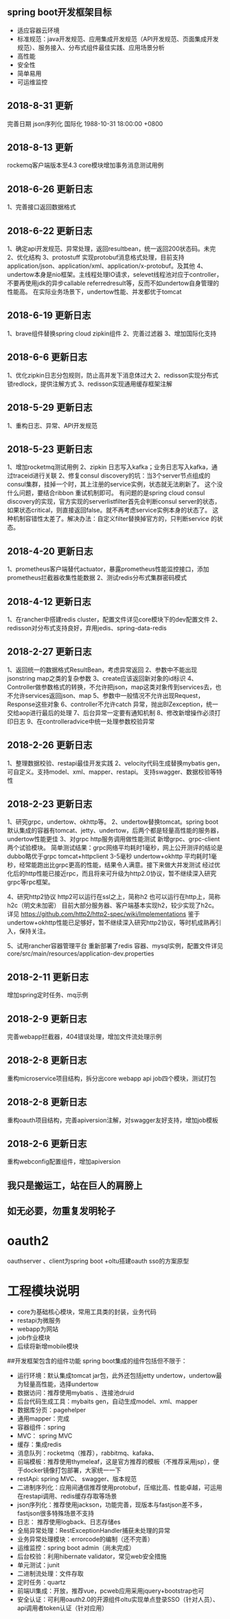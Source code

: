 

## spring boot开发框架目标
* 适应容器云环境
* 标准规范：java开发规范、应用集成开发规范（API开发规范、页面集成开发规范）、服务接入、分布式组件最佳实践、应用场景分析
* 高性能
* 安全性
* 简单易用
* 可运维监控


## 2018-8-31 更新
完善日期 json序列化 国际化
1988-10-31 18:00:00 +0800
## 2018-8-13 更新

rockemq客户端版本至4.3 core模块增加事务消息测试用例

## 2018-6-26 更新日志
1、完善接口返回数据格式

## 2018-6-22 更新日志
1、确定api开发规范、异常处理，返回resultbean，统一返回200状态码。未完
2、优化结构
3、protostuff 实现protobuf消息格式处理，目前支持application/json、application/xml、application/x-protobuf。及其他
4、undertow本身是nio框架。主线程处理IO请求，selevet线程池对应于controller，不要再使用jdk的异步callable referredresult等，反而不如undertow自身管理的性能高。
在实际业务场景下，undertow性能、并发都优于tomcat

## 2018-6-19 更新日志
1、brave组件替换spring  cloud zipkin组件
2、完善过滤器
3、增加国际化支持

## 2018-6-6 更新日志
1、优化zipkin日志分包规则，防止高并发下消息体过大
2、redisson实现分布式锁redlock，提供注解方式
3、redisson实现通用缓存框架注解

## 2018-5-29 更新日志
1、重构日志、异常、API开发规范

## 2018-5-23 更新日志
1、增加rocketmq测试用例
2、zipkin 日志写入kafka；业务日志写入kafka，通过traceid进行关联
2、修复consul  discovery的坑：当3个server节点组成的consul集群，挂掉一个时，其上注册的service实例，状态就无法刷新了。
这个没什么问题，要结合ribbon 重试机制即可。
有问题的是spring cloud consul discovery的实现，官方实现的serverlistfilter首先会判断consul server的状态，如果状态critical，则直接返回false。就不再考虑service实例本身的状态了。
这种机制容错性太差了。解决办法：自定义filter替换掉官方的，只判断service 的状态。


## 2018-4-20 更新日志
1、prometheus客户端替代actuator，暴露prometheus性能监控接口，添加prometheus拦截器收集性能数据
2、测试redis分布式集群密码模式

## 2018-4-12 更新日志
1、在rancher中搭建redis cluster，配置文件详见core模块下的dev配置文件
2、redisson对分布式支持良好，弃用jedis、spring-data-redis

## 2018-2-27 更新日志
1、返回统一的数据格式ResultBean，考虑异常返回
2、参数中不能出现 jsonstring  map之类的复杂参数
3、create应该返回新对象的id标识
4、Controller做参数格式的转换，不允许把json，map这类对象传到services去，也不允许services返回json、map
5、参数中一般情况不允许出现Request，Response这些对象
6、controller不允许catch 异常，抛出BIZexception，统一交给aop进行最后的处理
7、后台异常一定要有通知机制
8、修改新增操作必须打印日志
9、在controlleradvice中统一处理参数校验异常


## 2018-2-26 更新日志
1、整理数据校验、restapi最佳开发实践
2、velocity代码生成替换mybatis gen，可自定义。支持model、xml、mapper、restapi。
支持swagger、数据校验等特性

## 2018-2-23 更新日志
1、研究grpc，undertow、okhttp等。
2、undertow替换tomcat。spring boot默认集成的容器有tomcat、jetty、undertow，后两个都是轻量高性能的服务器，undertow性能更佳
3、对grpc  http服务调用做性能测试
新增grpc、grpc-client两个试验模块。
简单测试结果：grpc网络平均耗时1毫秒，网上公开测评的结论是dubbo略优于grpc
     tomcat+httpclient 3-5毫秒
     undertow+okhttp 平均耗时1毫秒，经常能跑出比grpc更高的性能，结果令人满意。接下来做大并发测试
经过优化后的http性能已接近rpc，而且将来可升级为http2.0协议，暂不继续深入研究grpc等rpc框架。

4、研究http2协议
http2可以运行在ssl之上，简称h2
也可以运行在http上，简称h2c（明文未加密）
目前大部分服务器、客户端基本实现h2，较少实现了h2c。详见
https://github.com/http2/http2-spec/wiki/Implementations
鉴于undertow+okhttp性能已足够好，暂不继续深入研究http2协议，等时机成熟再引入，保持关注。

5、试用rancher容器管理平台
重新部署了redis 容器、mysql实例，配置文件详见
core/src/main/resources/application-dev.properties



## 2018-2-11 更新日志
增加spring定时任务、mq示例
## 2018-2-9 更新日志
完善webapp拦截器，404错误处理，增加文件流处理示例
## 2018-2-8 更新日志
重构microservice项目结构，拆分出core webapp api job四个模块，测试打包
## 2018-2-8 更新日志
重构oauth项目结构，完善apiversion注解，对swagger友好支持，增加job模板

## 2018-2-6 更新日志
重构webconfig配置组件，增加apiversion


## 我只是搬运工，站在巨人的肩膀上
## 如无必要，勿重复发明轮子

# oauth2
oauthserver 、client为spring boot +oltu搭建oauth sso的方案原型

# 工程模块说明
* core为基础核心模块，常用工具类的封装，业务代码
* restapi为微服务
* webapp为网站
* job作业模块
* 后续将新增mobile模块

##开发框架包含的组件功能
spring boot集成的组件包括但不限于：
* 运行环境：默认集成tomcat jar包，此外还包括jetty  undertow，undertow最为轻量高性能，选择undertow
* 数据访问：推荐使用mybatis 、连接池druid
* 后台代码生成工具：mybaits gen，自动生成model、xml、mapper
* 数据库分页：pagehelper
* 通用mapper：完成
* 容器组件：spring 
* MVC： spring MVC
* 缓存：集成redis
* 消息队列：rocketmq（推荐），rabbitmq、kafaka、
* 前端模板：推荐使用thymeleaf，这是官方推荐的模板（不推荐采用jsp），便于docker镜像打包部署，大家统一一下
* restApi: spring MVC、 swagger、版本规范
* 二进制序列化：应用间通信推荐使用protobuf，压缩比高、性能卓越，可运用在restapi调用、redis缓存存取等场景
* json序列化：推荐使用jackson，功能完善，现版本与fastjson差不多，fastjson很多特殊场景不支持
* 日志： 推荐使用logback、日志存储es
* 全局异常处理：RestExceptionHandler捕获未处理的异常
* 业务异常处理模块：errorcode的编制（还不完善）
* 运维监控：spring boot admin（尚未完成）
* 后台校验：利用hibernate validator，常见web安全措施
* 单元测试：junit
* 二进制流处理：文件存取
* 定时任务：quartz
* 前端UI集成：开放，推荐vue，pcweb应用采用jquery+bootstrap也可
* 安全认证：可利用oauth2.0的开源组件oltu实现单点登录SSO（针对人员）、api调用者token认证（针对应用）


